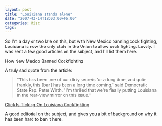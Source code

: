```yaml
---
layout: post
title: "Louisiana stands alone"
date: "2007-03-14T18:03:00+06:00"
categories: Misc 
tags: 
---
```


So I'm a day or two late on this, but with New Mexico banning cock fighting, Louisiana is now the only state in the Union to allow cock fighting. Lovely. I was sent a few good articles on the subject, and I'll list them here.

<a href="http://www.msnbc.msn.com/id/17584419/site/newsweek/?GT1=9145">How New Mexico Banned Cockfighting</a>

A truly sad quote from the article:

<blockquote>
"This has been one of our dirty secrets for a long time, and quite frankly, this [ban] has been a long time coming," said Democratic State Rep. Peter Wirth. "I'm thrilled that we're finally putting Louisiana in the rear-view mirror on this issue."
</blockquote>

<a href="http://www.bayoubuzz.com/News/Louisiana/Government/Clock_Is_Ticking_On_Louisiana_Cockfighting__3076.asp">Click Is Ticking On Louisiana Cockfighting</a>

A good editorial on the subject, and gives you a bit of background on why it has been hard to ban it here.